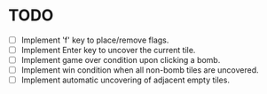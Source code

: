 # TODO

- [ ] Implement 'f' key to place/remove flags.
- [ ] Implement Enter key to uncover the current tile.
- [ ] Implement game over condition upon clicking a bomb.
- [ ] Implement win condition when all non-bomb tiles are uncovered.
- [ ] Implement automatic uncovering of adjacent empty tiles.
